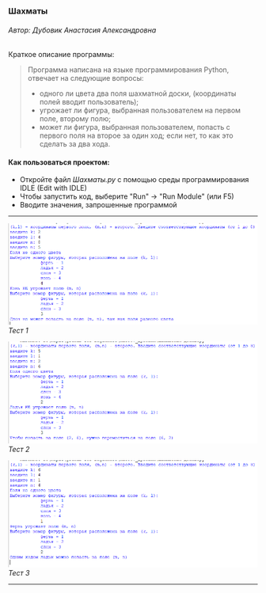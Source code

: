 ### Шахматы
###### *Автор: Дубовик Анастасия Александровна*
Краткое описание программы:
> Программа написана на языке программирования Python, отвечает на следующие вопросы:
> + одного ли цвета два поля шахматной доски, (координаты полей вводит пользователь);
> + угрожает ли фигура, выбранная пользователем на первом поле, второму полю;
> + может ли фигура, выбранная пользователем, попасть с первого поля на второе за один ход; если нет, то как это сделать за два хода.

#### **Как пользоваться проектом:**
+ Откройте файл *Шахматы.py* с помощью среды программирования IDLE (Edit with IDLE)
+ Чтобы запустить код, выберите "Run" → "Run Module" (или F5)
+ Вводите значения, запрошенные программой
---

![тест1](Тест_1.png)
*Тест 1*

![тест2](Тест_2.png)
*Тест 2*

![тест3](Тест_3.png)
*Тест 3*


---